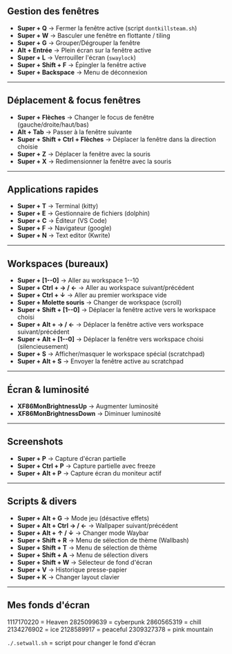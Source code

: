 ## Gestion des fenêtres

-   **Super + Q** → Fermer la fenêtre active (script `dontkillsteam.sh`)
-   **Super + W** → Basculer une fenêtre en flottante / tiling
-   **Super + G** → Grouper/Dégrouper la fenêtre
-   **Alt + Entrée** → Plein écran sur la fenêtre active
-   **Super + L** → Verrouiller l'écran (`swaylock`)
-   **Super + Shift + F** → Épingler la fenêtre active
-   **Super + Backspace** → Menu de déconnexion

------------------------------------------------------------------------

## Déplacement & focus fenêtres

-   **Super + Flèches** → Changer le focus de fenêtre
    (gauche/droite/haut/bas)
-   **Alt + Tab** → Passer à la fenêtre suivante
-   **Super + Shift + Ctrl + Flèches** → Déplacer la fenêtre dans la
    direction choisie
-   **Super + Z** → Déplacer la fenêtre avec la souris
-   **Super + X** → Redimensionner la fenêtre avec la souris

------------------------------------------------------------------------

## Applications rapides

-   **Super + T** → Terminal (kitty)
-   **Super + E** → Gestionnaire de fichiers (dolphin)
-   **Super + C** → Éditeur (VS Code)
-   **Super + F** → Navigateur (google)
-   **Super + N** → Text editor (Kwrite)

------------------------------------------------------------------------

## Workspaces (bureaux)

-   **Super + \[1--0\]** → Aller au workspace 1--10
-   **Super + Ctrl + → / ←** → Aller au workspace suivant/précédent
-   **Super + Ctrl + ↓** → Aller au premier workspace vide
-   **Super + Molette souris** → Changer de workspace (scroll)
-   **Super + Shift + \[1--0\]** → Déplacer la fenêtre active vers le
    workspace choisi
-   **Super + Alt + → / ←** → Déplacer la fenêtre active vers
    workspace suivant/précédent
-   **Super + Alt + \[1--0\]** → Déplacer la fenêtre vers workspace
    choisi (silencieusement)
-   **Super + S** → Afficher/masquer le workspace spécial (scratchpad)
-   **Super + Alt + S** → Envoyer la fenêtre active au scratchpad

------------------------------------------------------------------------

## Écran & luminosité

-   **XF86MonBrightnessUp** → Augmenter luminosité
-   **XF86MonBrightnessDown** → Diminuer luminosité

------------------------------------------------------------------------

## Screenshots

-   **Super + P** → Capture d'écran partielle
-   **Super + Ctrl + P** → Capture partielle avec freeze
-   **Super + Alt + P** → Capture écran du moniteur actif

------------------------------------------------------------------------

## Scripts & divers

-   **Super + Alt + G** → Mode jeu (désactive effets)
-   **Super + Alt + Ctrl → / ←** → Wallpaper suivant/précédent
-   **Super + Alt + ↑ / ↓** → Changer mode Waybar
-   **Super + Shift + R** → Menu de sélection de thème (Wallbash)
-   **Super + Shift + T** → Menu de sélection de thème
-   **Super + Shift + A** → Menu de sélection divers
-   **Super + Shift + W** → Sélecteur de fond d'écran
-   **Super + V** → Historique presse-papier
-   **Super + K** → Changer layout clavier

---

## Mes fonds d'écran

1117170220 = Heaven
2825099639 = cyberpunk
2860565319 = chill
2134276902 = ice
2128589917 = peaceful
2309327378 = pink mountain


`./.setwall.sh` = script pour changer le fond d'écran